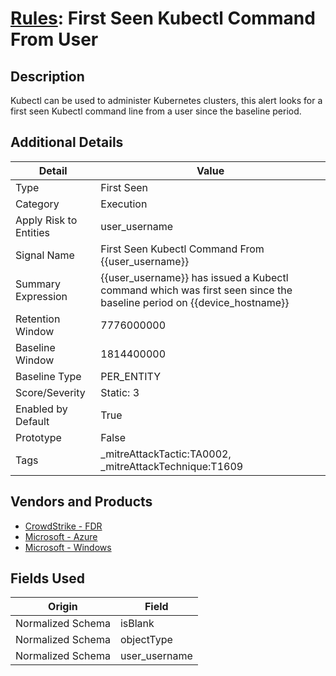 # [Rules](README.md): First Seen Kubectl Command From User

## Description
Kubectl can be used to administer Kubernetes clusters, this alert looks for a first seen Kubectl command line from a user since the baseline period.

## Additional Details
|Detail|Value|
|----|----|
|Type|First Seen|
|Category|Execution|
|Apply Risk to Entities|user_username|
|Signal Name|First Seen Kubectl Command From {{user_username}}|
|Summary Expression|{{user_username}} has issued a Kubectl command which was first seen since the baseline period on {{device_hostname}}|
|Retention Window|7776000000|
|Baseline Window|1814400000|
|Baseline Type|PER_ENTITY|
|Score/Severity|Static: 3|
|Enabled by Default|True|
|Prototype|False|
|Tags|_mitreAttackTactic:TA0002, _mitreAttackTechnique:T1609|
## Vendors and Products
- [CrowdStrike - FDR](../products/569a3a44-c29f-492e-bcf4-5dc04e2ab0f3.md)
- [Microsoft - Azure](../products/a1225af5-e778-4068-a9a2-47da93d1ff24.md)
- [Microsoft - Windows](../products/1ff7546c-cb36-4a24-87f7-89d2cecc5761.md)


## Fields Used

|Origin|Field|
|----|----|
|Normalized Schema|isBlank|
|Normalized Schema|objectType|
|Normalized Schema|user_username|


